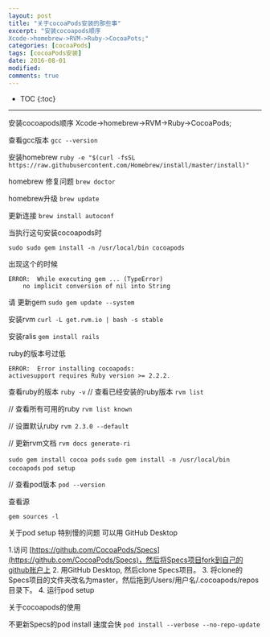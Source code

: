 ```yaml
---
layout: post
title: "关于cocoaPods安装的那些事"
excerpt: "安装cocoapods顺序
Xcode->homebrew->RVM->Ruby->CocoaPots;"
categories: [cocoaPods]
tags: [cocoaPods安装]
date: 2016-08-01 
modified: 
comments: true
---
```


* TOC
{:toc}
---

安装cocoapods顺序
Xcode->homebrew->RVM->Ruby->CocoaPods;

查看gcc版本
`gcc --version`

安装homebrew
`ruby -e "$(curl -fsSL https://raw.githubusercontent.com/Homebrew/install/master/install)"`

homebrew 修复问题
`brew doctor`

homebrew升级
`brew update`

更新连接
`brew install autoconf`

当执行这句安装cocoapods时

`sudo sudo gem install -n /usr/local/bin cocoapods`

出现这个的时候

```
ERROR:  While executing gem ... (TypeError)
    no implicit conversion of nil into String
```


请
更新gem
`sudo gem update --system`

安装rvm
`curl -L get.rvm.io | bash -s stable`

安装ralis
`gem install rails`

ruby的版本号过低

```
ERROR:  Error installing cocoapods:
activesupport requires Ruby version >= 2.2.2.
```

查看ruby的版本
`ruby -v`
// 查看已经安装的ruby版本
`rvm list`

// 查看所有可用的ruby
`rvm list known`

// 设置默认ruby
`rvm 2.3.0 --default`

// 更新rvm文档
`rvm docs generate-ri`

`sudo gem install cocoa pods`
`sudo gem install -n /usr/local/bin cocoapods`
`pod setup`

// 查看pod版本
`pod --version`

查看源

`gem sources -l`






关于pod setup 特别慢的问题
可以用 GitHub Desktop

1.访问 [https://github.com/CocoaPods/Specs](https://github.com/CocoaPods/Specs)，然后将Specs项目fork到自己的github账户上
2. 用GitHub Desktop, 然后clone Specs项目。
3. 将clone的Specs项目的文件夹改名为master，然后拖到/Users/用户名/.cocoapods/repos目录下。
4. 运行pod setup



关于cocoapods的使用

不更新Specs的pod install 速度会快
`pod install --verbose --no-repo-update`


